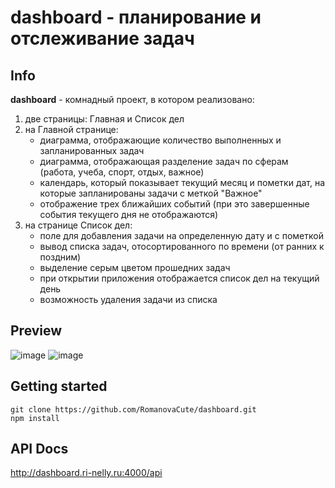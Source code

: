 # dashboard - планирование и отслеживание задач

## Info
**dashboard** - комнадный проект, в котором реализовано:
1. две страницы: Главная и Список дел
2. на Главной странице:
   + диаграмма, отображающие количество выполненных и запланированных задач
   + диаграмма, отображающая разделение задач по сферам (работа, учеба, спорт, отдых, важное)
   + календарь, который показывает текущий месяц и пометки дат, на которые запланированы задачи с меткой "Важное"
   + отображение трех ближайших событий (при это завершенные события текущего дня не отображаются)
3. на странице Список дел:
   + поле для добавления задачи на определенную дату и с пометкой
   + вывод списка задач, отосортированного по времени (от ранних к поздним)
   + выделение серым цветом прошедних задач
   + при открытии приложения отображается список дел на текущий день
   + возможность удаления задачи из списка

## Preview
![image](https://user-images.githubusercontent.com/98029620/190379912-95103ee6-dcde-41ef-9a05-de8ce4a51970.png)
![image](https://user-images.githubusercontent.com/98029620/190379686-73a73856-122e-4e5a-856b-99f2c9044915.png)




## Getting started
```
git clone https://github.com/RomanovaCute/dashboard.git
npm install
```

 
## API Docs
http://dashboard.ri-nelly.ru:4000/api
